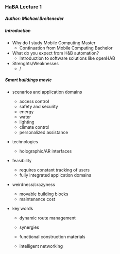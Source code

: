 ### HaBA Lecture 1

##### Author: Michael Breiteneder

##### Introduction

* Why do I study Mobile Computing Master
  * Continuation from Mobile Computing Bachelor
* What do you expect from H&B automation?
  * Introduction to software solutions like openHAB
* Strenghts/Weaknesses
  * /

##### Smart buildings movie

* scenarios and application domains

  * access control
  * safety and security
  * energy
  * water
  * lighting
  * climate control
  * personalized assistance

* technologies

  * holographic/AR interfaces

* feasibility

  * requires constant tracking of users
  * fully integrated application domains

* weirdness/crazyness

  * movable building blocks
  * maintenance cost

* key words

  * dynamic route management

  * synergies

  * functional construction materials

  * intelligent networking

    

